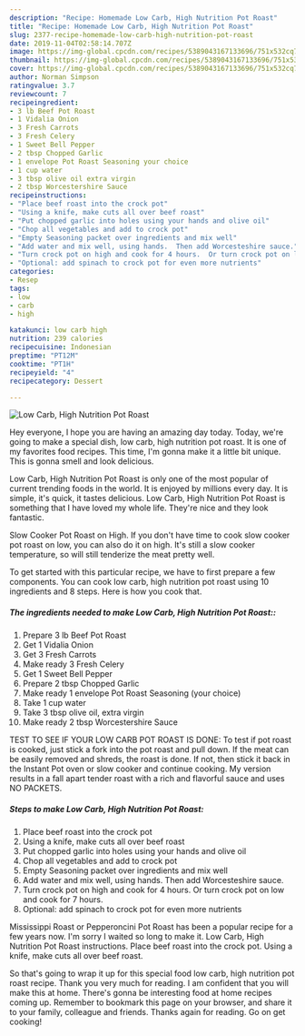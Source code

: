 ```yaml
---
description: "Recipe: Homemade Low Carb, High Nutrition Pot Roast"
title: "Recipe: Homemade Low Carb, High Nutrition Pot Roast"
slug: 2377-recipe-homemade-low-carb-high-nutrition-pot-roast
date: 2019-11-04T02:58:14.707Z
image: https://img-global.cpcdn.com/recipes/5389043167133696/751x532cq70/low-carb-high-nutrition-pot-roast-recipe-main-photo.jpg
thumbnail: https://img-global.cpcdn.com/recipes/5389043167133696/751x532cq70/low-carb-high-nutrition-pot-roast-recipe-main-photo.jpg
cover: https://img-global.cpcdn.com/recipes/5389043167133696/751x532cq70/low-carb-high-nutrition-pot-roast-recipe-main-photo.jpg
author: Norman Simpson
ratingvalue: 3.7
reviewcount: 7
recipeingredient:
- 3 lb Beef Pot Roast
- 1 Vidalia Onion
- 3 Fresh Carrots
- 3 Fresh Celery
- 1 Sweet Bell Pepper
- 2 tbsp Chopped Garlic
- 1 envelope Pot Roast Seasoning your choice
- 1 cup water
- 3 tbsp olive oil extra virgin
- 2 tbsp Worcestershire Sauce
recipeinstructions:
- "Place beef roast into the crock pot"
- "Using a knife, make cuts all over beef roast"
- "Put chopped garlic into holes using your hands and olive oil"
- "Chop all vegetables and add to crock pot"
- "Empty Seasoning packet over ingredients and mix well"
- "Add water and mix well, using hands.  Then add Worcesteshire sauce."
- "Turn crock pot on high and cook for 4 hours.  Or turn crock pot on low and cook for 7 hours."
- "Optional: add spinach to crock pot for even more nutrients"
categories:
- Resep
tags:
- low
- carb
- high

katakunci: low carb high
nutrition: 239 calories
recipecuisine: Indonesian
preptime: "PT12M"
cooktime: "PT1H"
recipeyield: "4"
recipecategory: Dessert

---
```



![Low Carb, High Nutrition Pot Roast](https://img-global.cpcdn.com/recipes/5389043167133696/751x532cq70/low-carb-high-nutrition-pot-roast-recipe-main-photo.jpg)

Hey everyone, I hope you are having an amazing day today. Today, we're going to make a special dish, low carb, high nutrition pot roast. It is one of my favorites food recipes. This time, I'm gonna make it a little bit unique. This is gonna smell and look delicious.

Low Carb, High Nutrition Pot Roast is only one of the most popular of current trending foods in the world. It is enjoyed by millions every day. It is simple, it's quick, it tastes delicious. Low Carb, High Nutrition Pot Roast is something that I have loved my whole life. They're nice and they look fantastic.

Slow Cooker Pot Roast on High. If you don&#39;t have time to cook slow cooker pot roast on low, you can also do it on high. It&#39;s still a slow cooker temperature, so will still tenderize the meat pretty well.


To get started with this particular recipe, we have to first prepare a few components. You can cook low carb, high nutrition pot roast using 10 ingredients and 8 steps. Here is how you cook that.

##### The ingredients needed to make Low Carb, High Nutrition Pot Roast::

1. Prepare 3 lb Beef Pot Roast
1. Get 1 Vidalia Onion
1. Get 3 Fresh Carrots
1. Make ready 3 Fresh Celery
1. Get 1 Sweet Bell Pepper
1. Prepare 2 tbsp Chopped Garlic
1. Make ready 1 envelope Pot Roast Seasoning (your choice)
1. Take 1 cup water
1. Take 3 tbsp olive oil, extra virgin
1. Make ready 2 tbsp Worcestershire Sauce


TEST TO SEE IF YOUR LOW CARB POT ROAST IS DONE: To test if pot roast is cooked, just stick a fork into the pot roast and pull down. If the meat can be easily removed and shreds, the roast is done. If not, then stick it back in the Instant Pot oven or slow cooker and continue cooking. My version results in a fall apart tender roast with a rich and flavorful sauce and uses NO PACKETS. 

##### Steps to make Low Carb, High Nutrition Pot Roast:

1. Place beef roast into the crock pot
1. Using a knife, make cuts all over beef roast
1. Put chopped garlic into holes using your hands and olive oil
1. Chop all vegetables and add to crock pot
1. Empty Seasoning packet over ingredients and mix well
1. Add water and mix well, using hands.  Then add Worcesteshire sauce.
1. Turn crock pot on high and cook for 4 hours.  Or turn crock pot on low and cook for 7 hours.
1. Optional: add spinach to crock pot for even more nutrients


Mississippi Roast or Pepperoncini Pot Roast has been a popular recipe for a few years now. I&#39;m sorry I waited so long to make it. Low Carb, High Nutrition Pot Roast instructions. Place beef roast into the crock pot. Using a knife, make cuts all over beef roast. 

So that's going to wrap it up for this special food low carb, high nutrition pot roast recipe. Thank you very much for reading. I am confident that you will make this at home. There's gonna be interesting food at home recipes coming up. Remember to bookmark this page on your browser, and share it to your family, colleague and friends. Thanks again for reading. Go on get cooking!
